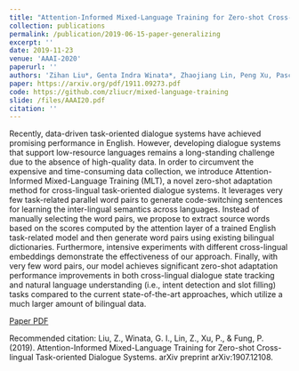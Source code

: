 ```yaml
---
title: "Attention-Informed Mixed-Language Training for Zero-shot Cross-lingual Task-oriented Dialogue Systems"
collection: publications
permalink: /publication/2019-06-15-paper-generalizing
excerpt: ''
date: 2019-11-23
venue: 'AAAI-2020'
paperurl: ''
authors: 'Zihan Liu*, Genta Indra Winata*, Zhaojiang Lin, Peng Xu, Pascale Fung'
paper: https://arxiv.org/pdf/1911.09273.pdf
code: https://github.com/zliucr/mixed-language-training
slide: /files/AAAI20.pdf
citation: ''
---
```

Recently, data-driven task-oriented dialogue systems have achieved promising performance in English. However, developing dialogue systems that support low-resource languages remains a long-standing challenge due to the absence of high-quality data. In order to circumvent the expensive and time-consuming data collection, we introduce Attention-Informed Mixed-Language Training (MLT), a novel zero-shot adaptation method for cross-lingual task-oriented dialogue systems. It leverages very few task-related parallel word pairs to generate code-switching sentences for learning the inter-lingual semantics across languages. Instead of manually selecting the word pairs, we propose to extract source words based on the scores computed by the attention layer of a trained English task-related model and then generate word pairs using existing bilingual dictionaries. Furthermore, intensive experiments with different cross-lingual embeddings demonstrate the effectiveness of our approach. Finally, with very few word pairs, our model achieves significant zero-shot adaptation performance improvements in both cross-lingual dialogue state tracking and natural language understanding (i.e., intent detection and slot filling) tasks compared to the current state-of-the-art approaches, which utilize a much larger amount of bilingual data.

[Paper PDF](https://arxiv.org/pdf/1911.09273.pdf)

Recommended citation: Liu, Z., Winata, G. I., Lin, Z., Xu, P., & Fung, P. (2019). Attention-Informed Mixed-Language Training for Zero-shot Cross-lingual Task-oriented Dialogue Systems. arXiv preprint arXiv:1907.12108.